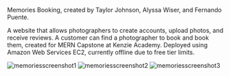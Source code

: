 Memories Booking, created by Taylor Johnson, Alyssa Wiser, and Fernando Puente.


A website that allows photographers to create accounts, upload photos, and receive reviews. A customer can find a photographer to book and book them, created for MERN Capstone at Kenzie Academy.
Deployed using Amazon Web Services EC2, currently offline due to free tier limits.

![memoriesscreenshot1](https://github.com/taylorjohnsondev/Memories-Booking/assets/110127733/451260d5-2075-4c4d-8e46-f7cd220a0603)
![memoriesscreenshot2](https://github.com/taylorjohnsondev/Memories-Booking/assets/110127733/2682928a-9487-4ca5-879b-e68bb0a71541)
![memoriesscreenshot3](https://github.com/taylorjohnsondev/Memories-Booking/assets/110127733/5227da52-5fe5-43e7-9a16-a1cf06dd9b57)
